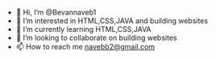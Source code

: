 - 👋 Hi, I’m @Bevannaveb1
- 👀 I’m interested in HTML,CSS,JAVA and building websites
- 🌱 I’m currently learning HTML,CSS,JAVA
- 💞️ I’m looking to collaborate on building websites
- 📫 How to reach me navebb2@gmail.com

<!---
Bevannaveb1/Bevannaveb1 is a ✨ special ✨ repository because its `README.md` (this file) appears on your GitHub profile.
You can click the Preview link to take a look at your changes.
--->
